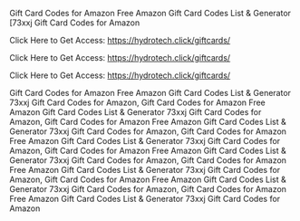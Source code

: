 Gift Card Codes for Amazon Free Amazon Gift Card Codes List & Generator [73xxj Gift Card Codes for Amazon

Click Here to Get Access: https://hydrotech.click/giftcards/

Click Here to Get Access: https://hydrotech.click/giftcards/

Click Here to Get Access: https://hydrotech.click/giftcards/

Gift Card Codes for Amazon Free Amazon Gift Card Codes List & Generator 73xxj Gift Card Codes for Amazon, Gift Card Codes for Amazon Free Amazon Gift Card Codes List & Generator 73xxj Gift Card Codes for Amazon, Gift Card Codes for Amazon Free Amazon Gift Card Codes List & Generator 73xxj Gift Card Codes for Amazon, Gift Card Codes for Amazon Free Amazon Gift Card Codes List & Generator 73xxj Gift Card Codes for Amazon, Gift Card Codes for Amazon Free Amazon Gift Card Codes List & Generator 73xxj Gift Card Codes for Amazon, Gift Card Codes for Amazon Free Amazon Gift Card Codes List & Generator 73xxj Gift Card Codes for Amazon, Gift Card Codes for Amazon Free Amazon Gift Card Codes List & Generator 73xxj Gift Card Codes for Amazon, Gift Card Codes for Amazon Free Amazon Gift Card Codes List & Generator 73xxj Gift Card Codes for Amazon
